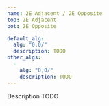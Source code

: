 ```yaml
---
name: 2E Adjacent / 2E Opposite
top: 2E Adjacent
bot: 2E Opposite

default_alg:
  alg: "0,0/"
  description: TODO
other_algs:
  -
    alg: "0,0/"
    description: TODO
---
```


Description TODO

